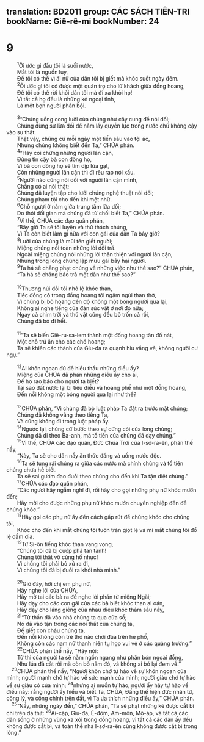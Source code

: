 translation: BD2011
group: CÁC SÁCH TIÊN-TRI
bookName: Giê-rê-mi 
bookNumber: 24
-------

<div class="title"><h1>9</h1></div>
<span class="verse gie_9_1">  <sup>1</sup>Ôi ước gì đầu tôi là suối nước,<br/>  Mắt tôi là nguồn lụy,<br/>  Ðể tôi có thể vì ái nữ của dân tôi bị giết mà khóc suốt ngày đêm.<br/></span>
<span class="verse gie_9_2">  <sup>2</sup>Ôi ước gì tôi có được một quán trọ cho lữ khách giữa đồng hoang,<br/>  Ðể tôi có thể rời khỏi dân tôi mà đi xa khỏi họ!<br/>  Vì tất cả họ đều là những kẻ ngoại tình,<br/>  Là một bọn người phản bội.<br/><br/></span>
<span class="verse gie_9_3">  <sup>3</sup>“Chúng uống cong lưỡi của chúng như cây cung để nói dối;<br/>  Chúng dùng sự lừa dối để nắm lấy quyền lực trong nước chứ không cậy vào sự thật.<br/>  Thật vậy, chúng cứ mỗi ngày một tiến sâu vào tội ác,<br/>  Nhưng chúng không biết đến Ta,” CHÚA phán.<br/></span>
<span class="verse gie_9_4">  <sup>4</sup>“Hãy coi chừng những người lân cận,<br/>  Ðừng tin cậy bà con dòng họ, <br/>  Vì bà con dòng họ sẽ tìm dịp lừa gạt,<br/>  Còn những người lân cận thì đi rêu rao nói xấu.<br/></span>
<span class="verse gie_9_5">  <sup>5</sup>Người nào cũng nói dối với người lân cận mình,<br/>  Chẳng có ai nói thật;<br/>  Chúng đã luyện tập cho lưỡi chúng nghệ thuật nói dối;<br/>  Chúng phạm tội cho đến khi mệt nhừ.<br/></span>
<span class="verse gie_9_6">  <sup>6</sup>Chỗ ngươi ở nằm giữa trung tâm lừa dối;<br/>  Do thói dối gian mà chúng đã từ chối biết Ta,” CHÚA phán.<br/></span>
<span class="verse gie_9_7">  <sup>7</sup>Vì thế, CHÚA các đạo quân phán, <br/>  “Bây giờ Ta sẽ tôi luyện và thử thách chúng,<br/>  Vì Ta còn biết làm gì nữa với con gái của dân Ta bây giờ?<br/></span>
<span class="verse gie_9_8">  <sup>8</sup>Lưỡi của chúng là mũi tên giết người;<br/>  Miệng chúng nói toàn những lời dối trá.<br/>  Ngoài miệng chúng nói những lời thân thiện với người lân cận,<br/>  Nhưng trong lòng chúng lập mưu gài bẫy hại người.<br/></span>
<span class="verse gie_9_9">  <sup>9</sup>Ta há sẽ chẳng phạt chúng về những việc như thế sao?” CHÚA phán,<br/>  “Ta há sẽ chẳng báo trả một dân như thế sao?” <br/><br/></span>
<span class="verse gie_9_10">  <sup>10</sup>Thương núi đồi tôi nhỏ lệ khóc than,<br/>  Tiếc đồng cỏ trong đồng hoang tôi ngậm ngùi than thở,<br/>  Vì chúng bị bỏ hoang đến độ không một bóng người qua lại,<br/>  Không ai nghe tiếng của đàn súc vật ở nơi đó nữa;<br/>  Ngay cả chim trời và thú vật cũng đều bỏ trốn cả rồi,<br/>  Chúng đã bỏ đi hết.<br/><br/></span>
<span class="verse gie_9_11">  <sup>11</sup>“Ta sẽ biến Giê-ru-sa-lem thành một đống hoang tàn đổ nát,<br/>  Một chỗ trú ẩn cho các chó hoang;<br/>  Ta sẽ khiến các thành của Giu-đa ra quạnh hiu vắng vẻ, không người cư ngụ.” <br/><br/></span>
<span class="verse gie_9_12">  <sup>12</sup>Ai khôn ngoan đủ để hiểu thấu những điều ấy?<br/>  Miệng của CHÚA đã phán những điều ấy cho ai,<br/>  Ðể họ rao báo cho người ta biết?<br/>  Tại sao đất nước lại bị tiêu điều và hoang phế như một đồng hoang,<br/>  Ðến nỗi không một bóng người qua lại như thế?<br/><br/></span>
<span class="verse gie_9_13">  <sup>13</sup>CHÚA phán, “Vì chúng đã bỏ luật pháp Ta đặt ra trước mặt chúng;<br/>  Chúng đã không vâng theo tiếng Ta,<br/>  Và cũng không đi trong luật pháp ấy.<br/></span>
<span class="verse gie_9_14">  <sup>14</sup>Ngược lại, chúng cứ bước theo sự cứng cỏi của lòng chúng;<br/>  Chúng đã đi theo Ba-anh, mà tổ tiên của chúng đã dạy chúng.” <br/></span>
<span class="verse gie_9_15">  <sup>15</sup>Vì thế, CHÚA các đạo quân, Ðức Chúa Trời của I-sơ-ra-ên, phán thế nầy,<br/>  “Này, Ta sẽ cho dân nầy ăn thức đắng và uống nước độc.<br/></span>
<span class="verse gie_9_16">  <sup>16</sup>Ta sẽ tung rải chúng ra giữa các nước mà chính chúng và tổ tiên chúng chưa hề biết.<br/>  Ta sẽ sai gươm đao đuổi theo chúng cho đến khi Ta tận diệt chúng.” <br/></span>
<span class="verse gie_9_17">  <sup>17</sup>CHÚA các đạo quân phán, <br/>  “Các ngươi hãy ngẫm nghĩ đi, rồi hãy cho gọi những phụ nữ khóc mướn đến;<br/>  Hãy mời cho được những phụ nữ khóc mướn chuyên nghiệp đến để chúng khóc.” <br/></span>
<span class="verse gie_9_18">  <sup>18</sup>Hãy gọi các phụ nữ ấy đến cách gấp rút để chúng khóc cho chúng tôi,<br/>  Khóc cho đến khi mắt chúng tôi tuôn tràn giọt lệ và mí mắt chúng tôi đổ lệ đầm đìa.<br/></span>
<span class="verse gie_9_19">  <sup>19</sup>Từ Si-ôn tiếng khóc than vang vọng,<br/>  “Chúng tôi đã bị cướp phá tan tành!<br/>  Chúng tôi thật vô cùng hổ nhục!<br/>  Vì chúng tôi phải bỏ xứ ra đi,<br/>  Vì chúng tôi đã bị đuổi ra khỏi nhà mình.” <br/><br/></span>
<span class="verse gie_9_20">  <sup>20</sup>Giờ đây, hỡi chị em phụ nữ,<br/>  Hãy nghe lời của CHÚA,<br/>  Hãy mở tai các bà ra để nghe lời phán từ miệng Ngài;<br/>  Hãy dạy cho các con gái của các bà biết khóc than ai oán,<br/>  Hãy dạy cho láng giềng của nhau điệu khóc thảm sầu nầy, <br/></span>
<span class="verse gie_9_21">  <sup>21</sup>“Tử thần đã vào nhà chúng ta qua cửa sổ;<br/>  Nó đã vào tận trong các nội thất của chúng ta,<br/>  Ðể giết con cháu chúng ta,<br/>  Ðến nỗi không còn trẻ thơ nào chơi đùa trên hè phố,<br/>  Không còn các nam nữ thanh niên tụ họp vui vẻ ở các quảng trường.” <br/></span>
<span class="verse gie_9_22">  <sup>22</sup>CHÚA phán thế nầy, “Hãy nói: <br/>  Tử thi của người ta sẽ nằm ngổn ngang như phân bón ngoài đồng,<br/>  Như lúa đã cắt rồi mà còn bỏ nằm đó, và không ai bó lại đem về.”<br/></span>
<span class="verse gie_9_23"> <sup>23</sup>CHÚA phán thế nầy, “Người khôn chớ tự hào về sự khôn ngoan của mình; người mạnh chớ tự hào về sức mạnh của mình; người giàu chớ tự hào về sự giàu có của mình; </span>
<span class="verse gie_9_24"><sup>24</sup>nhưng ai muốn tự hào, người ấy hãy tự hào về điều nầy: rằng người ấy hiểu và biết Ta, CHÚA, Ðấng thể hiện đức nhân từ, công lý, và công chính trên đất, vì Ta ưa thích những điều ấy,” CHÚA phán.<br/></span>
<span class="verse gie_9_25"> <sup>25</sup>“Nầy, những ngày đến,” CHÚA phán, “Ta sẽ phạt những kẻ được cắt bì chỉ trên da thịt: </span>
<span class="verse gie_9_26"><sup>26</sup>Ai-cập, Giu-đa, Ê-đôm, Am-môn, Mô-áp, và tất cả các dân sống ở những vùng xa xôi trong đồng hoang, vì tất cả các dân ấy đều không được cắt bì, và toàn thể nhà I-sơ-ra-ên cũng không được cắt bì trong lòng.”<br/></span>
